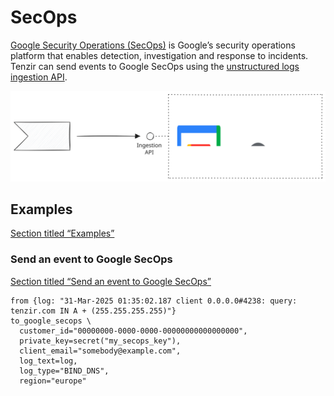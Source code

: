 # SecOps

[Google Security Operations (SecOps)](https://cloud.google.com/security/products/security-operations) is Google’s security operations platform that enables detection, investigation and response to incidents. Tenzir can send events to Google SecOps using the [unstructured logs ingestion API](https://cloud.google.com/chronicle/docs/reference/ingestion-api#unstructuredlogentries).

![Google Security Operations](/pr-preview/pr-116/_astro/secops.DocXpfno_19DKCs.svg)

## Examples

[Section titled “Examples”](#examples)

### Send an event to Google SecOps

[Section titled “Send an event to Google SecOps”](#send-an-event-to-google-secops)

```tql
from {log: "31-Mar-2025 01:35:02.187 client 0.0.0.0#4238: query: tenzir.com IN A + (255.255.255.255)"}
to_google_secops \
  customer_id="00000000-0000-0000-00000000000000000",
  private_key=secret("my_secops_key"),
  client_email="somebody@example.com",
  log_text=log,
  log_type="BIND_DNS",
  region="europe"
```